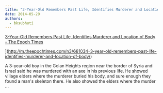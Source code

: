 ```yaml
---
title: "3-Year-Old Remembers Past Life, Identifies Murderer and Location of Body - The Epoch Times"
date: 2014-05-20
authors: 
  - bksubhuti
---
```


[3-Year-Old Remembers Past Life, Identifies Murderer and Location of Body - The Epoch Times](http://m.theepochtimes.com/n3/681034-3-year-old-remembers-past-life-identifies-murderer-and-location-of-body/)

](http://m.theepochtimes.com/n3/681034-3-year-old-remembers-past-life-identifies-murderer-and-location-of-body/)

A 3-year-old boy in the Golan Heights region near the border of Syria and Israel said he was murdered with an axe in his previous life. He showed village elders where the murderer buried his body, and sure enough they found a man's skeleton there. He also showed the elders where the murder ...

